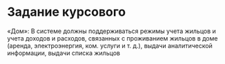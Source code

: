 # Задание курсового

«Дом»: В системе должны поддерживаться режимы учета жильцов и учета доходов и расходов, связанных с проживанием жильцов в доме (аренда, электроэнергия, ком. услуги и т. д.), выдачи аналитической информации, выдачи списка жильцов
